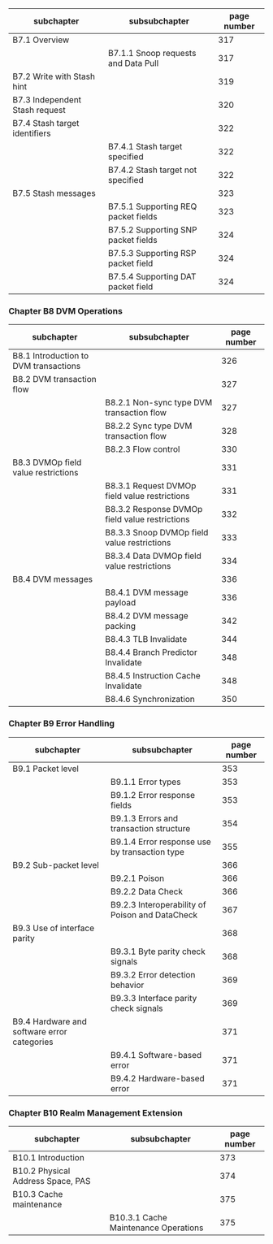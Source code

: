 | subchapter                     | subsubchapter                       | page number |
|--------------------------------|-------------------------------------|-------------|
| B7.1 Overview                  |                                     | 317         |
|                                | B7.1.1 Snoop requests and Data Pull | 317         |
| B7.2 Write with Stash hint     |                                     | 319         |
| B7.3 Independent Stash request |                                     | 320         |
| B7.4 Stash target identifiers  |                                     | 322         |
|                                | B7.4.1 Stash target specified       | 322         |
|                                | B7.4.2 Stash target not specified   | 322         |
| B7.5 Stash messages            |                                     | 323         |
|                                | B7.5.1 Supporting REQ packet fields | 323         |
|                                | B7.5.2 Supporting SNP packet fields | 324         |
|                                | B7.5.3 Supporting RSP packet field  | 324         |
|                                | B7.5.4 Supporting DAT packet field  | 324         |

### Chapter B8 DVM Operations

| subchapter                            | subsubchapter                                  | page number |
|---------------------------------------|------------------------------------------------|-------------|
| B8.1 Introduction to DVM transactions |                                                | 326         |
| B8.2 DVM transaction flow             |                                                | 327         |
|                                       | B8.2.1 Non-sync type DVM transaction flow      | 327         |
|                                       | B8.2.2 Sync type DVM transaction flow          | 328         |
|                                       | B8.2.3 Flow control                            | 330         |
| B8.3 DVMOp field value restrictions   |                                                | 331         |
|                                       | B8.3.1 Request DVMOp field value restrictions  | 331         |
|                                       | B8.3.2 Response DVMOp field value restrictions | 332         |
|                                       | B8.3.3 Snoop DVMOp field value restrictions    | 333         |
|                                       | B8.3.4 Data DVMOp field value restrictions     | 334         |
| B8.4 DVM messages                     |                                                | 336         |
|                                       | B8.4.1 DVM message payload                     | 336         |
|                                       | B8.4.2 DVM message packing                     | 342         |
|                                       | B8.4.3 TLB Invalidate                          | 344         |
|                                       | B8.4.4 Branch Predictor Invalidate             | 348         |
|                                       | B8.4.5 Instruction Cache Invalidate            | 348         |
|                                       | B8.4.6 Synchronization                         | 350         |

### Chapter B9 Error Handling

| subchapter                                  | subsubchapter                                   | page number |
|---------------------------------------------|-------------------------------------------------|-------------|
| B9.1 Packet level                           |                                                 | 353         |
|                                             | B9.1.1 Error types                              | 353         |
|                                             | B9.1.2 Error response fields                    | 353         |
|                                             | B9.1.3 Errors and transaction structure         | 354         |
|                                             | B9.1.4 Error response use by transaction type   | 355         |
| B9.2 Sub-packet level                       |                                                 | 366         |
|                                             | B9.2.1 Poison                                   | 366         |
|                                             | B9.2.2 Data Check                               | 366         |
|                                             | B9.2.3 Interoperability of Poison and DataCheck | 367         |
| B9.3 Use of interface parity                |                                                 | 368         |
|                                             | B9.3.1 Byte parity check signals                | 368         |
|                                             | B9.3.2 Error detection behavior                 | 369         |
|                                             | B9.3.3 Interface parity check signals           | 369         |
| B9.4 Hardware and software error categories |                                                 | 371         |
|                                             | B9.4.1 Software-based error                     | 371         |
|                                             | B9.4.2 Hardware-based error                     | 371         |

### Chapter B10 Realm Management Extension

| subchapter                        | subsubchapter                        | page number |
|-----------------------------------|--------------------------------------|-------------|
| B10.1 Introduction                |                                      | 373         |
| B10.2 Physical Address Space, PAS |                                      | 374         |
| B10.3 Cache maintenance           |                                      | 375         |
|                                   | B10.3.1 Cache Maintenance Operations | 375         |